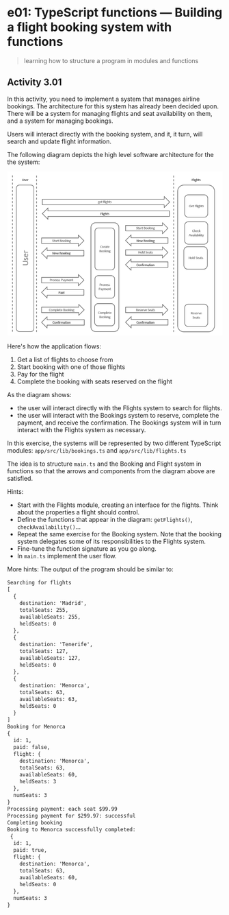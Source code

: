# e01: TypeScript functions &mdash; Building a flight booking system with functions
> learning how to structure a program in modules and functions

## Activity 3.01

In this activity, you need to implement a system that manages airline bookings. The architecture for this system has already been decided upon. There will be a system for managing flights and seat availability on them, and a system for managing bookings.

Users will interact directly with the booking system, and it, it turn, will search and update flight information.

The following diagram depicts the high level software architecture for the the system:

![Flight Booking System SW Arch](../images/flight-booking-sw-arch.png)

Here's how the application flows:
1. Get a list of flights to choose from
2. Start booking with one of those flights
3. Pay for the flight
4. Complete the booking with seats reserved on the flight

As the diagram shows:
+ the user will interact directly with the Flights system to search for flights.
+ the user will interact with the Bookings system to reserve, complete the payment, and receive the confirmation. The Bookings system will in turn interact with the Flights system as necessary.

In this exercise, the systems will be represented by two different TypeScript modules: `app/src/lib/bookings.ts` and `app/src/lib/flights.ts`

The idea is to structure `main.ts` and the Booking and Flight system in functions so that the arrows and components from the diagram above are satisfied.

Hints:
+ Start with the Flights module, creating an interface for the flights. Think about the properties a flight should control.
+ Define the functions that appear in the diagram: `getFlights()`, `checkAvailability()`...
+ Repeat the same exercise for the Booking system. Note that the booking system delegates some of its responsibilities to the Flights system.
+ Fine-tune the function signature as you go along.
+ In `main.ts` implement the user flow.

More hints:
The output of the program should be similar to:

```
Searching for flights
[
  {
    destination: 'Madrid',
    totalSeats: 255,
    availableSeats: 255,
    heldSeats: 0
  },
  {
    destination: 'Tenerife',
    totalSeats: 127,
    availableSeats: 127,
    heldSeats: 0
  },
  {
    destination: 'Menorca',
    totalSeats: 63,
    availableSeats: 63,
    heldSeats: 0
  }
]
Booking for Menorca
{
  id: 1,
  paid: false,
  flight: {
    destination: 'Menorca',
    totalSeats: 63,
    availableSeats: 60,
    heldSeats: 3
  },
  numSeats: 3
}
Processing payment: each seat $99.99
Processing payment for $299.97: successful
Completing booking
Booking to Menorca successfully completed:
 {
  id: 1,
  paid: true,
  flight: {
    destination: 'Menorca',
    totalSeats: 63,
    availableSeats: 60,
    heldSeats: 0
  },
  numSeats: 3
}
```

